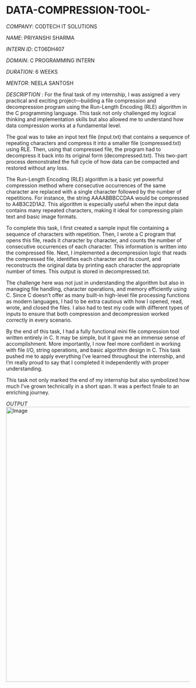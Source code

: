 # DATA-COMPRESSION-TOOL-
*COMPANY*: CODTECH IT SOLUTIONS

*NAME*: PRIYANSHI SHARMA

*INTERN ID*: CT06DH407

*DOMAIN*: C PROGRAMMING INTERN

*DURATION*: 6 WEEKS

*MENTOR*: NEELA SANTOSH

*DESCRIPTION* : For the final task of my internship, I was assigned a very practical and exciting project—building a file compression and decompression program using the Run-Length Encoding (RLE) algorithm in the C programming language. This task not only challenged my logical thinking and implementation skills but also allowed me to understand how data compression works at a fundamental level.

The goal was to take an input text file (input.txt) that contains a sequence of repeating characters and compress it into a smaller file (compressed.txt) using RLE. Then, using that compressed file, the program had to decompress it back into its original form (decompressed.txt). This two-part process demonstrated the full cycle of how data can be compacted and restored without any loss.

The Run-Length Encoding (RLE) algorithm is a basic yet powerful compression method where consecutive occurrences of the same character are replaced with a single character followed by the number of repetitions. For instance, the string AAAABBBCCDAA would be compressed to A4B3C2D1A2. This algorithm is especially useful when the input data contains many repeated characters, making it ideal for compressing plain text and basic image formats.

To complete this task, I first created a sample input file containing a sequence of characters with repetition. Then, I wrote a C program that opens this file, reads it character by character, and counts the number of consecutive occurrences of each character. This information is written into the compressed file. Next, I implemented a decompression logic that reads the compressed file, identifies each character and its count, and reconstructs the original data by printing each character the appropriate number of times. This output is stored in decompressed.txt.

The challenge here was not just in understanding the algorithm but also in managing file handling, character operations, and memory efficiently using C. Since C doesn’t offer as many built-in high-level file processing functions as modern languages, I had to be extra cautious with how I opened, read, wrote, and closed the files. I also had to test my code with different types of inputs to ensure that both compression and decompression worked correctly in every scenario.

By the end of this task, I had a fully functional mini file compression tool written entirely in C. It may be simple, but it gave me an immense sense of accomplishment. More importantly, I now feel more confident in working with file I/O, string operations, and basic algorithm design in C. This task pushed me to apply everything I’ve learned throughout the internship, and I’m really proud to say that I completed it independently with proper understanding.

This task not only marked the end of my internship but also symbolized how much I’ve grown technically in a short span. It was a perfect finale to an enriching journey.

*OUTPUT*
<img width="1476" height="752" alt="Image" src="https://github.com/user-attachments/assets/113030ff-02ef-4fab-92c8-180ed77f3683" />
